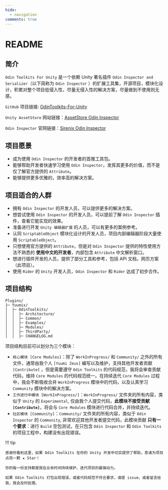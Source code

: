 ```yaml
---
hide:
  - navigation
comments: true
---
```

# README

## 简介

`Odin Toolkits For Unity` 是一个依赖 Unity 著名插件 `Odin Inspector and Serializer`（以下简称为 `Odin Inspector` ）的扩展工具集，开源项目，模块化设计，积累对整个项目低侵入性，尽量无侵入性的解决方案，尽量做到不使用则无感。

`GitHub` 项目链接: [OdinToolkits-For-Unity](https://github.com/Yuumi-Zeus/OdinToolkits-For-Unity)

`Unity AssetStore` 网站链接：[AssetStore Odin Inspector](https://assetstore.unity.com/packages/tools/utilities/odin-inspector-and-serializer-89041)

`Odin Inspector` 官网链接：[Sirenix Odin Inspector](https://odininspector.com/)

## 项目愿景

- 成为使用 `Odin Inspector` 的开发者的首推工具包。
- 能够帮助开发者快速学习使用 `Odin Inspector`，发挥其更多的价值，而不是仅了解官方提供的 `Attribute`。
- 能够提供更多优雅的，效率高的解决方案。

## 项目适合的人群

- 拥有 `Odin Inspector` 的开发人员，可以提供更多的解决方案。
- 想尝试使用 `Odin Inspector` 的开发人员，可以提前了解 `Odin Inspector` 插件，查看它能实现的效果。
- 准备进行开发 `Unity 编辑器扩展` 的人员，可以有更多的案例参考。
- 认同 `ScriptableObject` 模块化设计的开发人员，项目内部编辑器阶段大量使用 `ScriptableObject`。
- 只想使用官方提供的 `Attribute`，但是对 `Odin Inspector` 提供的特性使用方法不熟悉的 **使用中文的开发者**，内部包含 `Attribute` 中文解析窗口。
- 想进行插件开发的人员，提供了部分工具和参考，包括 API 文档，网页方案（此项目）。
- 使用 `Rider` 的 `Unity` 开发人员，`Odin Inspector` 和 `Rider` 达成了初步合作。

## 项目结构

``` title="项目树形结构图"
Plugins/
├─ Yuumix/
│  ├─ OdinToolkits/
│  │  ├─ Architecture/
│  │  ├─ Common/
│  │  ├─ Examples/
│  │  ├─ Modules/
│  │  ├─ ThirdParty/
│  │  ├─ CHANGELOG.md
```

项目结构目前可以划分为三个模块：

- `核心模块 [Core Modules]`：除了 `WorkInProgress/` 和 `Community/` 之外的所有文件，通常由我个人 `[Yuumi Zeus]` 编写以及维护，支持其他开发者贡献 `[Contribute]` ，但是需要遵守 `Odin Toolkits` 的代码规范，我将会审查贡献代码，维持 `Core Modules` 的代码规范统一。在持续迭代 `Core Modules` 过程中，我会不断吸收合并 `WorkInProgress` 模块中的代码，以及认真学习`Community` 模块中的解决方案。
- `工作进行中模块 [WorkInProgress/]`：`WorkInProgress/` 文件夹的所有内容，类似于 `Unity` 的 `Experimental`, 仅由我个人提交代码，**此模块不接受贡献 `[Contribute]`**，将会与 `Core Modules` 模块进行代码合并，并持续迭代。
- `社区模块 [Community]`：`Community/` 文件夹的所有内容，类似于 `Odin Inspector` 的 `Community`, 非常欢迎其他开发者提交代码，此模块贡献 **只有一个要求**：进行 `Build` 空包测试，在只包含 `Odin Inspector` 和 `Odin Toolkits` 的项目工程中，构建没有出现错误。

!!! tip 

    感谢你看到这里，如果 Odin Toolkits 在你的 Unity 开发中切实提供了帮助，恳请为项目点亮一颗 ★ Star！
    
    你的每一份支持都是我在业余时间持续维护、迭代项目的最强动力。

    如果 Odin Toolkits 打包出现错误，或者代码规范不符合要求，请提 issue，或者留言给我，我会及时处理。
   
